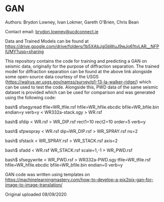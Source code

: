 # GAN

Authors: Brydon Lowney, Ivan Lokmer, Gareth O'Brien, Chris Bean

Contact email: brydon.lowney@ucdconnect.ie 

Data and Trained Models can be found at https://drive.google.com/drive/folders/1b5XAbJgGbWuJ9wJo61tvLAR__NFPIUMY?usp=sharing

This repository contains the code for training and predicting a GAN on seismic data, originally for the purpose of diffraction separation. 
The trained model for diffraction separation can be found at the above link alongside some open-source data courtesy of the USGS (https://walrus.wr.usgs.gov/namss/survey/p1-13-la-walker-ridge/) which can be used to test the code.
Alongside this, PWD data of the same seismic dataset is provided which can be used for comparison and was generated using the following code:


bash$ sfsegyread tfile=WR_tfile.rsf hfile=WR_hfile.ebcdic bfile=WR_bfile.bin endian=y verb=y < WR332a-stack.sgy > WR.rsf

bash$ sfdip < WR.rsf > WR_DIP.rsf rect1=10 rect2=10 order=5 verb=y

bash$ sfpwspray < WR.rsf dip=WR_DIP.rsf > WR_SPRAY.rsf ns=2

bash$ sfstack < WR_SPRAY.rsf > WR_STACK.rsf axis=2

bash$ sfadd < WR.rsf WR_STACK.rsf scale=1,-1 > WR_PWD.rsf 

bash$ sfsegywrite < WR_PWD.rsf > WR332a-PWD.sgy tfile=WR_tfile.rsf hfile=WR_hfile.ebcdic bfile=WR_bfile.bin endian=0 verb=y


GAN code was written using templates on https://machinelearningmastery.com/how-to-develop-a-pix2pix-gan-for-image-to-image-translation/ 

Original uploaded 08/09/2020
